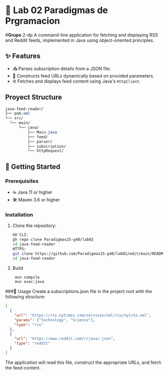 # 📡 Lab 02 Paradigmas de Prgramacion

#**Grupo**
2-dp
A command-line application for fetching and displaying RSS and Reddit feeds, implemented in Java using object-oriented principles.

## ✨ Features

- 📥 Parses subscription details from a JSON file.
- 🔗 Constructs feed URLs dynamically based on provided parameters.
- 🌐 Fetches and displays feed content using Java's `HttpClient`.
## Proyect Structure
  ```css
  java-feed-reader/
├── pom.xml
└── src/
    └── main/
        └── java/
            ├── Main.java
            ├── feed/
            ├── parser/
            ├── subscription/
            └── httpRequest/
```

## 🚀 Getting Started

### Prerequisites

- ☕ Java 11 or higher
- 🛠️ Maven 3.6 or higher

### Installation

1. Clone the repository:

   ```bash
   GH CLI:
   gh repo clone Paradigmas25-g40/lab02
   cd java-feed-reader
   HTTPS:
   git clone https://github.com/Paradigmas25-g40/lab02/edit/main/README.md
   cd java-feed-reader
2. Build
   ```bash
    mvn compile
    mvn exec:java
###📝 Usage
Create a subscriptions.json file in the project root with the following structure:

```json
[
  {
    "url": "https://rss.nytimes.com/services/xml/rss/nyt/%s.xml",
    "params": ["Technology", "Science"],
    "type": "rss"
  },
  {
    "url": "https://www.reddit.com/r/java/.json",
    "type": "reddit"
  }
]

```
The application will read this file, construct the appropriate URLs, and fetch the feed content.
